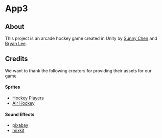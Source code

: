 # App3
## About
This project is an arcade hockey game created in Unity by [Sunny Chen](https://github.com/sunnychen24) and [Bryan Lee](https://github.com/B-lee71).

## Credits
We want to thank the following creators for providing their assets for our game

#### Sprites
- [Hockey Players](https://opengameart.org/content/hockey-players)
- [Air Hockey](https://opengameart.org/content/air-hockey)

#### Sound Effects
- [pixabay](https://pixabay.com/sound-effects/)
- [mixkit](https://mixkit.co/free-sound-effects/)
